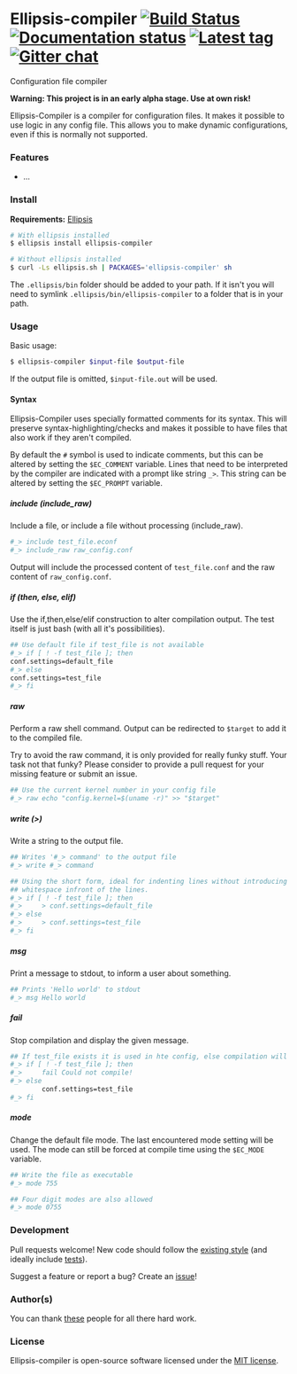 # Ellipsis-compiler [![Build Status][travis-image]][travis-url] [![Documentation status][docs-image]][docs-url] [![Latest tag][tag-image]][tag-url] [![Gitter chat][gitter-image]][gitter-url]

Configuration file compiler

**Warning: This project is in an early alpha stage. Use at own risk!**

Ellipsis-Compiler is a compiler for configuration files. It makes it possible
to use logic in any config file. This allows you to make dynamic
configurations, even if this is normally not supported.

### Features
- ...

### Install

**Requirements:** [Ellipsis][ellipsis]

```bash
# With ellipsis installed
$ ellipsis install ellipsis-compiler

# Without ellipsis installed
$ curl -Ls ellipsis.sh | PACKAGES='ellipsis-compiler' sh
```

The `.ellipsis/bin` folder should be added to your path. If it isn't you will
need to symlink `.ellipsis/bin/ellipsis-compiler` to a folder that is in your path.

### Usage

Basic usage:

```bash
$ ellipsis-compiler $input-file $output-file
```
If the output file is omitted, `$input-file.out` will be used.

#### Syntax
Ellipsis-Compiler uses specially formatted comments for its syntax. This will
preserve syntax-highlighting/checks and makes it possible to have files that
also work if they aren't compiled.

By default the `#` symbol is used to indicate comments, but this can be altered
by setting the `$EC_COMMENT` variable. Lines that need to be interpreted by the
compiler are indicated with a prompt like string `_>`. This string can be
altered by setting the `$EC_PROMPT` variable.

##### include (include_raw)
Include a file, or include a file without processing (include_raw).

```bash
#_> include test_file.econf
#_> include_raw raw_config.conf
```
Output will include the processed content of `test_file.conf` and the raw content
of `raw_config.conf`.

##### if (then, else, elif)
Use the if,then,else/elif construction to alter compilation output. The test
itself is just bash (with all it's possibilities).

```bash
## Use default file if test_file is not available
#_> if [ ! -f test_file ]; then
conf.settings=default_file
#_> else
conf.settings=test_file
#_> fi
```

##### raw
Perform a raw shell command. Output can be redirected to `$target` to add it to
the compiled file.

Try to avoid the raw command, it is only provided for really funky stuff. Your
task not that funky? Please consider to provide a pull request for your missing
feature or submit an issue.

```bash
## Use the current kernel number in your config file
#_> raw echo "config.kernel=$(uname -r)" >> "$target"
```

##### write (>)
Write a string to the output file.

```bash
## Writes '#_> command' to the output file
#_> write #_> command

## Using the short form, ideal for indenting lines without introducing
## whitespace infront of the lines.
#_> if [ ! -f test_file ]; then
#_>     > conf.settings=default_file
#_> else
#_>     > conf.settings=test_file
#_> fi
```

##### msg
Print a message to stdout, to inform a user about something.

```bash
## Prints 'Hello world' to stdout
#_> msg Hello world
```

##### fail
Stop compilation and display the given message.

```bash
## If test_file exists it is used in hte config, else compilation will fail
#_> if [ ! -f test_file ]; then
#_>     fail Could not compile!
#_> else
        conf.settings=test_file
#_> fi
```

##### mode
Change the default file mode. The last encountered mode setting will be used.
The mode can still be forced at compile time using the `$EC_MODE` variable.

```bash
## Write the file as executable
#_> mode 755

## Four digit modes are also allowed
#_> mode 0755
```

### Development
Pull requests welcome! New code should follow the [existing style][style-guide]
(and ideally include [tests][bats]).

Suggest a feature or report a bug? Create an [issue][issues]!

### Author(s)
You can thank [these][contributors] people for all there hard work.

### License
Ellipsis-compiler is open-source software licensed under the [MIT license][mit-license].

[travis-image]: https://img.shields.io/travis/ellipsis/ellipsis-compiler.svg
[travis-url]:   https://travis-ci.org/ellipsis/ellipsis-compiler
[docs-image]:   https://readthedocs.org/projects/ellipsis-compiler/badge/?version=master
[docs-url]:     http://ellipsis-compiler.readthedocs.org/en/master
[tag-image]:    https://img.shields.io/github/tag/ellipsis/ellipsis-compiler.svg
[tag-url]:      https://github.com/ellipsis/ellipsis-compiler/tags
[gitter-image]: https://badges.gitter.im/ellipsis/ellipsis.svg
[gitter-url]:   https://gitter.im/ellipsis/ellipsis

[ellipsis]:     https://github.com/ellipsis/ellipsis

[style-guide]:  https://google.github.io/styleguide/shell.xml
[bats]:         https://github.com/sstephenson/bats
[issues]:       http://github.com/ellipsis/ellipsis-compiler/issues

[contributors]: https://github.com/ellipsis/ellipsis-compiler/graphs/contributors
[mit-license]:  http://opensource.org/licenses/MIT
